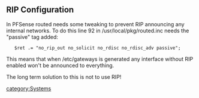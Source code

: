 ## RIP Configuration

In PFSense routed needs some tweaking to prevent RIP announcing any
internal networks. To do this line 92 in /usr/local/pkg/routed.inc needs
the "passive" tag added:

`   $ret .= "no_rip_out no_solicit no_rdisc no_rdisc_adv passive";`

This means that when /etc/gateways is generated any interface without
RIP enabled won't be announced to everything.

The long term solution to this is not to use RIP!

[category:Systems](category:Systems "wikilink")